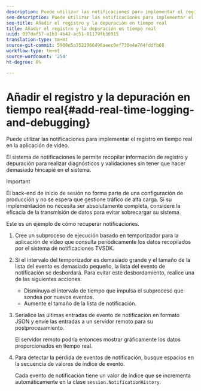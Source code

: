 ```yaml
---
description: Puede utilizar las notificaciones para implementar el registro en tiempo real en la aplicación de vídeo.
seo-description: Puede utilizar las notificaciones para implementar el registro en tiempo real en la aplicación de vídeo.
seo-title: Añadir el registro y la depuración en tiempo real
title: Añadir el registro y la depuración en tiempo real
uuid: 037daf57-a1b3-4b42-ac51-81179fb36915
translation-type: tm+mt
source-git-commit: 5908e5a3521966496aeec0ef730e4a704fddfb68
workflow-type: tm+mt
source-wordcount: '254'
ht-degree: 0%

---
```



# Añadir el registro y la depuración en tiempo real{#add-real-time-logging-and-debugging}

Puede utilizar las notificaciones para implementar el registro en tiempo real en la aplicación de vídeo.

El sistema de notificaciones le permite recopilar información de registro y depuración para realizar diagnósticos y validaciones sin tener que hacer demasiado hincapié en el sistema.

>[!IMPORTANT]
>
>El back-end de inicio de sesión no forma parte de una configuración de producción y no se espera que gestione tráfico de alta carga. Si su implementación no necesita ser absolutamente completa, considere la eficacia de la transmisión de datos para evitar sobrecargar su sistema.

Este es un ejemplo de cómo recuperar notificaciones.

1. Cree un subproceso de ejecución basado en temporizador para la aplicación de vídeo que consulta periódicamente los datos recopilados por el sistema de notificaciones TVSDK.

1. Si el intervalo del temporizador es demasiado grande y el tamaño de la lista del evento es demasiado pequeño, la lista del evento de notificación se desbordará. Para evitar este desbordamiento, realice una de las siguientes acciones:

   * Disminuya el intervalo de tiempo que impulsa el subproceso que sondea por nuevos eventos.
   * Aumente el tamaño de la lista de notificación.

1. Serialice las últimas entradas de evento de notificación en formato JSON y envíe las entradas a un servidor remoto para su postprocesamiento.

   El servidor remoto podría entonces mostrar gráficamente los datos proporcionados en tiempo real.
1. Para detectar la pérdida de eventos de notificación, busque espacios en la secuencia de valores de índice de evento.

   Cada evento de notificación tiene un valor de índice que se incrementa automáticamente en la clase `session.NotificationHistory`.
